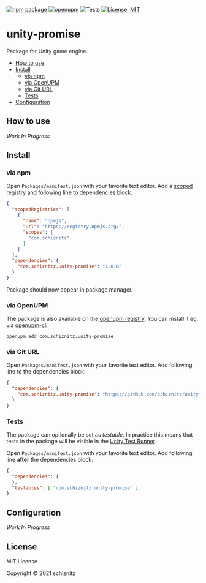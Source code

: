[![npm package](https://img.shields.io/npm/v/com.schiznitz.unity-promise)](https://www.npmjs.com/package/com.schiznitz.unity-promise)
[![openupm](https://img.shields.io/npm/v/com.schiznitz.unity-promise?label=openupm&registry_uri=https://package.openupm.com)](https://openupm.com/packages/com.schiznitz.unity-promise/)
![Tests](https://github.com/schiznitz/unity-promise/workflows/Tests/badge.svg)
[![License: MIT](https://img.shields.io/badge/License-MIT-green.svg)](https://opensource.org/licenses/MIT)

# unity-promise

Package for Unity game engine.

- [How to use](#how-to-use)
- [Install](#install)
  - [via npm](#via-npm)
  - [via OpenUPM](#via-openupm)
  - [via Git URL](#via-git-url)
  - [Tests](#tests)
- [Configuration](#configuration)

<!-- toc -->

## How to use

*Work In Progress*

## Install

### via npm

Open `Packages/manifest.json` with your favorite text editor. Add a [scoped registry](https://docs.unity3d.com/Manual/upm-scoped.html) and following line to dependencies block:
```json
{
  "scopedRegistries": [
    {
      "name": "npmjs",
      "url": "https://registry.npmjs.org/",
      "scopes": [
        "com.schiznitz"
      ]
    }
  ],
  "dependencies": {
    "com.schiznitz.unity-promise": "1.0.0"
  }
}
```
Package should now appear in package manager.

### via OpenUPM

The package is also available on the [openupm registry](https://openupm.com/packages/com.schiznitz.unity-promise). You can install it eg. via [openupm-cli](https://github.com/openupm/openupm-cli).

```
openupm add com.schiznitz.unity-promise
```

### via Git URL

Open `Packages/manifest.json` with your favorite text editor. Add following line to the dependencies block:
```json
{
  "dependencies": {
    "com.schiznitz.unity-promise": "https://github.com/schiznitz/unity-promise.git"
  }
}
```

### Tests

The package can optionally be set as *testable*.
In practice this means that tests in the package will be visible in the [Unity Test Runner](https://docs.unity3d.com/2017.4/Documentation/Manual/testing-editortestsrunner.html).

Open `Packages/manifest.json` with your favorite text editor. Add following line **after** the dependencies block:
```json
{
  "dependencies": {
  },
  "testables": [ "com.schiznitz.unity-promise" ]
}
```

## Configuration

*Work In Progress*

## License

MIT License

Copyright © 2021 schiznitz
